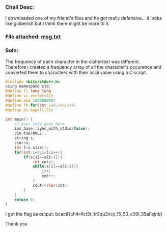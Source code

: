 ### Chall Desc: 
I downloaded one of my friend's files and he got really defensive... it looks like gibberish but I think there might be more to it.

### File attached: [msg.txt](msg.txt)

### Soln:

The frequency of each character in the ciphertext was different.   
Therefore i created a frequency array of all the character's occurence and converted them to characters with their ascii value using a C script.

```c
#include <bits/stdc++.h>
using namespace std;
#define ll long long
#define vi vector<ll>
#define mod 1000000007
#define f0 for(int i=0;i<n;i++)
#define mi map<ll,ll>

int main() {
	// your code goes here
	ios_base::sync_with_stdio(false);
    cin.tie(NULL);
	string s;
	cin>>s;
	int l=s.size();
	for(int i=0;i<l;i++){
	    if(s[i]==s[i+1]){
	        int cnt=1;
	        while(s[i]==s[i+1]){
	            i++;
	            cnt++;
	        }
	        cout<<char(cnt);
	    }
	}
	return 0;
}

```

I got the flag as output: bcactf{ch4r4ct3r_fr3qu3ncy_15_50_c00l_55aFejnb}

Thank you
